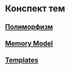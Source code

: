 # Конспект тем
## [Полиморфизм](dotcpp.md#Полиморфизм)

## [Memory Model](dotcpp.md#Memory_Model)

## [Templates](dotcpp.md#Templates)











